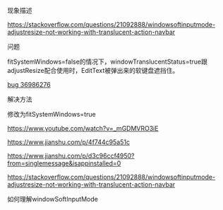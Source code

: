 现象描述

https://stackoverflow.com/questions/21092888/windowsoftinputmode-adjustresize-not-working-with-translucent-action-navbar

问题

fitSystemWindows=false的情况下，windowTranslucentStatus=true跟adjustResize配合使用时，EditText被弹出来的软键盘遮挡住。

[bug 36986276](https://issuetracker.google.com/issues/36986276)

解决方法

修改为fitSystemWindows=true

https://www.youtube.com/watch?v=_mGDMVRO3iE

https://www.jianshu.com/p/4f744c95a51c

https://www.jianshu.com/p/d3c96ccf4950?from=singlemessage&isappinstalled=0

https://stackoverflow.com/questions/21092888/windowsoftinputmode-adjustresize-not-working-with-translucent-action-navbar

如何理解windowSoftInputMode